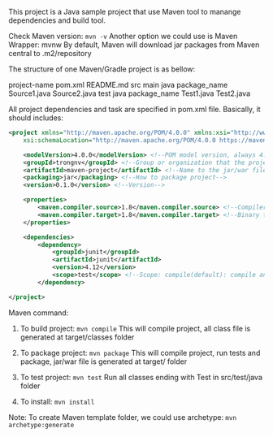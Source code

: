 This project is a Java sample project that use Maven tool to manange dependencies and build tool.

Check Maven version: `mvn -v`
Another option we could use is Maven Wrapper: mvnw
By default, Maven will download jar packages from Maven central to .m2/repository

The structure of one Maven/Gradle project is as bellow:

project-name
    pom.xml
    README.md
    src
        main
            java
                package_name
                    Source1.java
                    Source2.java
        test
            java
                package_name
                    Test1.java
                    Test2.java

All project dependencies and task are specified in pom.xml file. Basically, it should includes:
```xml
<project xmlns="http://maven.apache.org/POM/4.0.0" xmlns:xsi="http://www.w3.org/2001/XMLSchema-instance"
    xsi:schemaLocation="http://maven.apache.org/POM/4.0.0 https://maven.apache.org/xsd/maven-4.0.0.xsd">

    <modelVersion>4.0.0</modelVersion> <!--POM model version, always 4.0.0-->
    <groupId>trongnv</groupId> <!--Group or organization that the project belong to-->
    <artifactId>maven-project</artifactId> <!--Name to the jar/war file-->
    <packaging>jar</packaging> <!--How to package project-->
    <version>0.1.0</version> <!--Version-->

    <properties>
        <maven.compiler.source>1.8</maven.compiler.source> <!--Compiler version-->
        <maven.compiler.target>1.8</maven.compiler.target> <!--Binary target-->
    </properties>

    <dependencies>
        <dependency>
            <groupId>junit</groupId>
            <artifactId>junit</artifactId>
            <version>4.12</version>
            <scope>test</scope> <!--Scope: compile(default): compile and jar packaged/provided: compile only/test: compile and test only-->
        </dependency>

</project>
```

Maven command:
1. To build project: `mvn compile`
This will compile project, all class file is generated at target/classes folder


2. To package project: `mvn package`
This will compile project, run tests and package, jar/war file is generated at target/ folder


3. To test project: `mvn test`
Run all classes ending with Test in src/test/java folder

4. To install: `mvn install`

Note: To create Maven template folder, we could use archetype: `mvn archetype:generate`